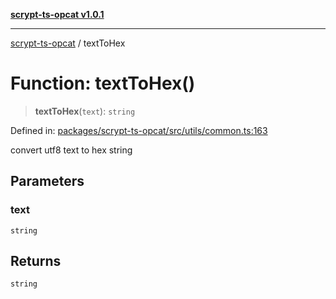 [**scrypt-ts-opcat v1.0.1**](../README.md)

***

[scrypt-ts-opcat](../README.md) / textToHex

# Function: textToHex()

> **textToHex**(`text`): `string`

Defined in: [packages/scrypt-ts-opcat/src/utils/common.ts:163](https://github.com/OPCAT-Labs/ts-tools/blob/2cea47af983eceafde930347ac310f78dee140a3/packages/scrypt-ts-opcat/src/utils/common.ts#L163)

convert utf8 text to hex string

## Parameters

### text

`string`

## Returns

`string`
